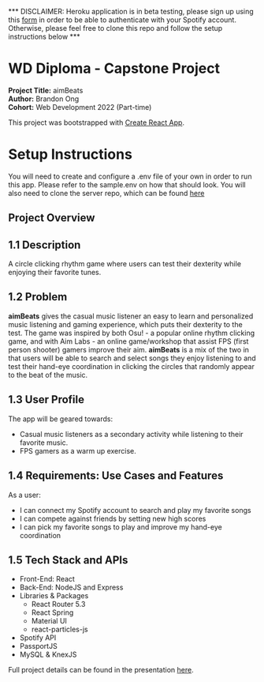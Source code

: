*** DISCLAIMER: Heroku application is in beta testing, please sign up using this [form](https://docs.google.com/forms/d/e/1FAIpQLSfhkIR5Nrc0SjmyYRsEfd3ncR8uSlWwozJDevHbuJzmpxiC9g/viewform) in order to be able to authenticate with your Spotify account. Otherwise, please feel free to clone this repo and follow the setup instructions below ***  
  
# WD Diploma - Capstone Project

**Project Title:** aimBeats  
**Author:** Brandon Ong  
**Cohort:** Web Development 2022 (Part-time)

This project was bootstrapped with [Create React App](https://github.com/facebook/create-react-app).

# Setup Instructions

You will need to create and configure a .env file of your own in order to run this app. Please refer to the sample.env on how that should look. You will also need to clone the server repo, which can be found <a href="https://github.com/brandodo/capstone-server">here</a>

## Project Overview

## 1.1 Description

A circle clicking rhythm game where users can test their dexterity while enjoying their favorite tunes.

## 1.2 Problem

**aimBeats** gives the casual music listener an easy to learn and personalized music listening and gaming experience, which puts their dexterity to the test. The game was inspired by both Osu! - a popular online rhythm clicking game, and with Aim Labs - an online game/workshop that assist FPS (first person shooter) gamers improve their aim. **aimBeats** is a mix of the two in that users will be able to search and select songs they enjoy listening to and test their hand-eye coordination in clicking the circles that randomly appear to the beat of the music.

## 1.3 User Profile

The app will be geared towards:

- Casual music listeners as a secondary activity while listening to their favorite music.
- FPS gamers as a warm up exercise.

## 1.4 Requirements: Use Cases and Features

As a user:

- I can connect my Spotify account to search and play my favorite songs
- I can compete against friends by setting new high scores
- I can pick my favorite songs to play and improve my hand-eye coordination

## 1.5 Tech Stack and APIs

- Front-End: React
- Back-End: NodeJS and Express
- Libraries & Packages
  - React Router 5.3
  - React Spring
  - Material UI
  - react-particles-js
- Spotify API
- PassportJS
- MySQL & KnexJS

Full project details can be found in the presentation [here](https://www.loom.com/share/d7e289c4e6d94f1982ada8ea62019dc7).
